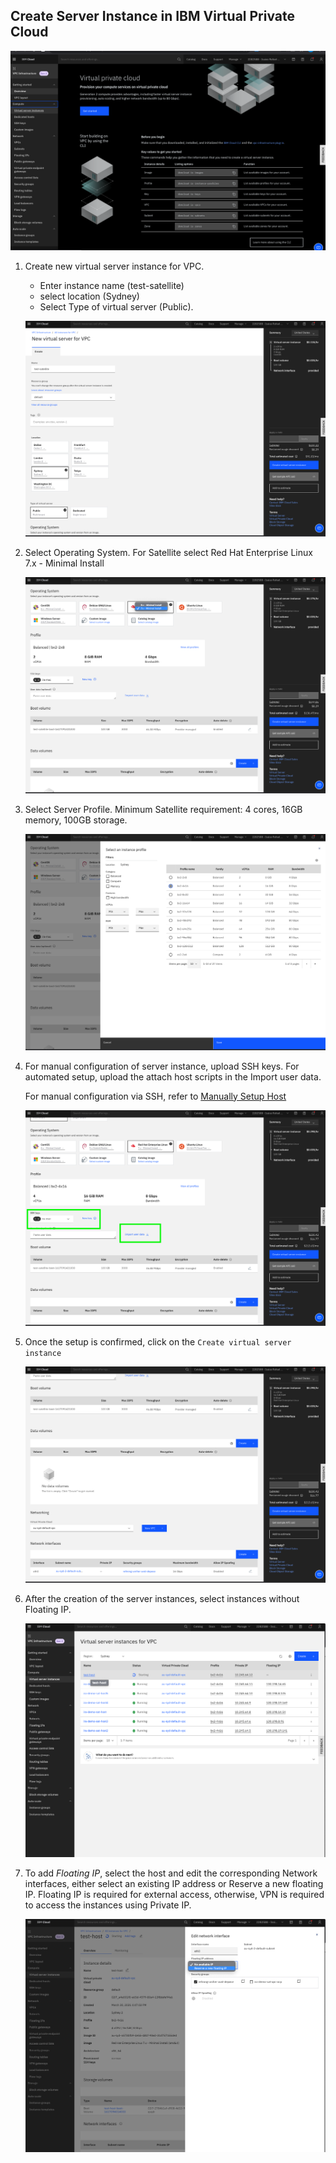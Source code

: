 ## Create Server Instance in IBM Virtual Private Cloud

![vpc-overview](./images/vpc-overview.png)

1. Create new virtual server instance for VPC.

    * Enter instance name (test-satellite)
    * select location (Sydney)
    * Select Type of virtual server (Public).

    ![vpc-create-1](./images/vpc-create-1.png)

2. Select Operating System. For Satellite select Red Hat Enterprise Linux 7.x - Minimal Install

    ![vpc-create-os](./images/vpc-create-os.png)

3. Select Server Profile. Minimum Satellite requirement: 4 cores, 16GB memory, 100GB storage.

    ![vpc-create-profile](./images/vpc-create-profile.png)

4. For manual configuration of server instance, upload SSH keys.  For automated setup, upload the attach host scripts in the Import user data.

    For manual configuration via SSH, refer to [Manually Setup Host](manual-host-setup.md)

    ![vpc-create-sshkeys](./images/vpc-create-sshkeys.png)

5. Once the setup is confirmed, click on the `Create virtual server instance`

    ![vpc-create-intance](./images/vpc-create-intance.png)

6. After the creation of the server instances, select instances without Floating IP.

    ![vpc-created-new](./images/vpc-created-new.png)

7. To add *Floating IP*, select the host and edit the corresponding Network interfaces, either select an existing IP address or Reserve a new floating IP.  Floating IP is required for external access, otherwise, VPN is required to access the instances using Private IP.

    ![vpc-create-floating-ip](./images/vpc-create-floating-ip.png)

